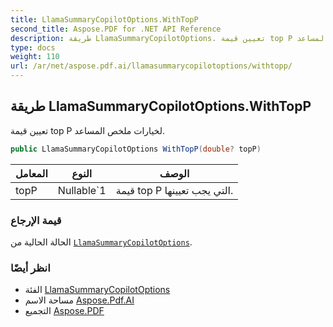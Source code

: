 ```yaml
---
title: LlamaSummaryCopilotOptions.WithTopP
second_title: Aspose.PDF for .NET API Reference
description: طريقة LlamaSummaryCopilotOptions. تعيين قيمة top P لخيارات ملخص المساعد
type: docs
weight: 110
url: /ar/net/aspose.pdf.ai/llamasummarycopilotoptions/withtopp/
---
```

## طريقة LlamaSummaryCopilotOptions.WithTopP

تعيين قيمة top P لخيارات ملخص المساعد.

```csharp
public LlamaSummaryCopilotOptions WithTopP(double? topP)
```

| المعامل | النوع | الوصف |
| --- | --- | --- |
| topP | Nullable`1 | قيمة top P التي يجب تعيينها. |

### قيمة الإرجاع

الحالة الحالية من [`LlamaSummaryCopilotOptions`](../).

### انظر أيضًا

* الفئة [LlamaSummaryCopilotOptions](../)
* مساحة الاسم [Aspose.Pdf.AI](../../../aspose.pdf.ai/)
* التجميع [Aspose.PDF](../../../)